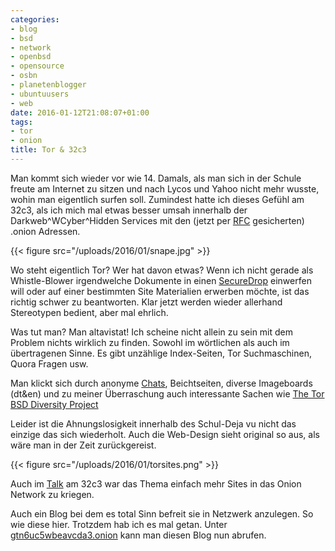 ```yaml
---
categories:
- blog
- bsd
- network
- openbsd
- opensource
- osbn
- planetenblogger
- ubuntuusers
- web
date: 2016-01-12T21:08:07+01:00
tags:
- tor
- onion
title: Tor & 32c3
---
```


Man kommt sich wieder vor wie 14. Damals, als man sich in der Schule
freute am Internet zu sitzen und nach Lycos und Yahoo nicht mehr wusste,
wohin man eigentlich surfen soll. Zumindest hatte ich dieses Gefühl am
32c3, als ich mich mal etwas besser umsah innerhalb der
Darkweb^WCyber^Hidden Services mit den (jetzt per
[RFC](https://datatracker.ietf.org/doc/rfc7686/) gesicherten) .onion
Adressen.

{{< figure src="/uploads/2016/01/snape.jpg" >}}

Wo steht eigentlich Tor? Wer hat davon etwas? Wenn ich nicht gerade als
Whistle-Blower irgendwelche Dokumente in einen
[SecureDrop](https://securedrop.org) einwerfen will oder auf einer
bestimmten Site Materialien erwerben möchte, ist das richtig schwer zu
beantworten. Klar jetzt werden wieder allerhand Stereotypen bedient, aber
mal ehrlich.

Was tut man? Man altavistat! Ich scheine nicht allein zu sein mit dem
Problem nichts wirklich zu finden. Sowohl im wörtlichen als auch im
übertragenen Sinne. Es gibt unzählige Index-Seiten, Tor Suchmaschinen,
Quora Fragen usw.

Man klickt sich durch anonyme [Chats](http://tetatl6umgbmtv27.onion/),
Beichtseiten, diverse Imageboards (dt&en) und zu meiner Überraschung auch
interessante Sachen wie [The Tor BSD Diversity Project](http://bptfp7py2wclht26.onion/)

Leider ist die Ahnungslosigkeit innerhalb des Schul-Deja vu nicht das
einzige das sich wiederholt. Auch die Web-Design sieht original so aus, als
wäre man in der Zeit zurückgereist.

{{< figure src="/uploads/2016/01/torsites.png" >}}

Auch im
[Talk](https://media.ccc.de/v/32c3-7322-tor_onion_services_more_useful_than_you_think)
am 32c3 war das Thema einfach mehr Sites in das Onion Network zu kriegen.

Auch ein Blog bei dem es total Sinn befreit sie in Netzwerk anzulegen. So
wie diese hier. Trotzdem hab ich es mal getan. Unter
[gtn6uc5wbeavcda3.onion](http://gtn6uc5wbeavcda3.onion) kann man diesen
Blog nun abrufen.
